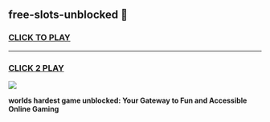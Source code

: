
## free-slots-unblocked 👋
<h3>
<a href="https://premium.freeplayer.one?title=free-slots-unblocked&ref=14F">CLICK TO PLAY</a></h3>
<hr>

<h3>
<a href="https://premium.freeplayer.one?title=free-slots-unblocked&ref=14F">CLICK 2 PLAY</a>
  
</h3>

<a href="https://premium.freeplayer.one?title=free-slots-unblocked&ref=12F/"><img src="https://clearcache.store/games.png"></a>


**worlds hardest game unblocked: Your Gateway to Fun and Accessible Online Gaming**
